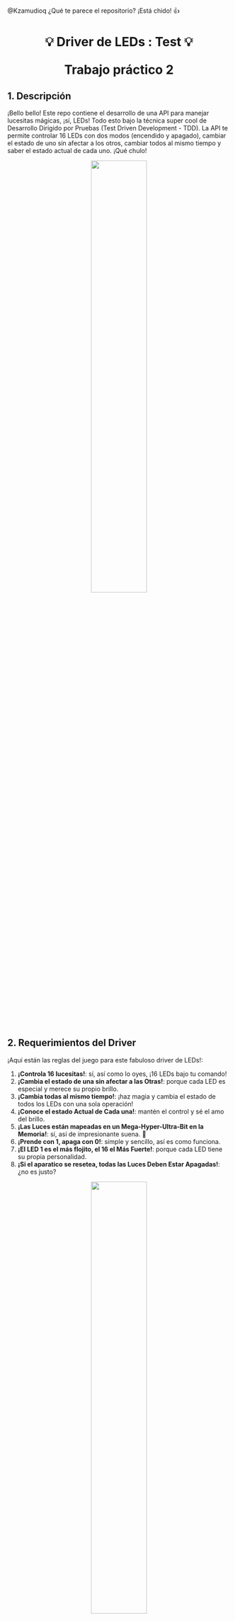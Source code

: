 @Kzamudioq ¿Qué te parece el repositorio? ¡Está chido! :+1:

<h1 align="center">
  <p align="center">💡 Driver	de	LEDs	:	Test  💡</p>
  Trabajo práctico 2
</h1>



##  1. Descripción 

¡Bello bello! Este repo contiene el desarrollo de una API para manejar lucesitas mágicas, ¡sí, LEDs! Todo esto bajo la técnica super cool de Desarrollo Dirigido por Pruebas (Test Driven Development - TDD). La API te permite controlar 16 LEDs con dos modos (encendido y apagado), cambiar el estado de uno sin afectar a los otros, cambiar todos al mismo tiempo y saber el estado actual de cada uno. ¡Qué chulo!

<p align="center" width="100%">
    <img width="50%" src="https://github.com/Kzamudioq/TSSE/assets/138271936/53e0fd43-4666-4726-90ff-de5c54dd8c42"> 
</p>

## 2. Requerimientos del Driver

¡Aquí están las reglas del juego para este fabuloso driver de LEDs!:

1. **¡Controla 16 lucesitas!**: sí, así como lo oyes, ¡16 LEDs bajo tu comando!
2. **¡Cambia el estado de una sin afectar a las Otras!**: porque cada LED es especial y merece su propio brillo.
3. **¡Cambia todas al mismo tiempo!**: ¡haz magia y cambia el estado de todos los LEDs con una sola operación!
4. **¡Conoce el estado Actual de Cada una!**: mantén el control y sé el amo del brillo.
5. **¡Las Luces están mapeadas en un Mega-Hyper-Ultra-Bit en la Memoria!**: sí, así de impresionante suena. 🌟
6. **¡Prende con 1, apaga con 0!**: simple y sencillo, así es como funciona.
7. **¡El LED 1 es el más flojito, el 16 el Más Fuerte!**: porque cada LED tiene su propia personalidad.
8. **¡Si el aparatico se resetea, todas las Luces Deben Estar Apagadas!**: ¿no es justo?

<p align="center" width="100%">
    <img width="50%" src="https://github.com/Kzamudioq/SOPG/assets/138271936/bb4a8578-0adb-4d01-b9e4-c2181c62017a"> 
</p>



## 3. Contenido del Proyecto 🏗️
- `src:` acá están los archivos mágicos que hacen funcionar todo  📂. 
- `inc:` acá están los archivos mágicos que hacen funcionar todo.
- `test:` ¡Aquí se esconden las pruebas de magia!
- `vendor:` un lugar opcional para meter librerías chéveres.
- `README.md:` Este archivo, ¡donde empieza toda la diversión!

## 4. Uso del Repo
¡Es hora de poner manos a la obra y hacer brillar tus LEDs! Sigue estos sencillos pasos en tu superordenador:

### 4.1 Instalación de pre-commit
```bash
pip install pre-commit
pre-commit install
```
### 4.2 Instalación de ruby y ceedling
```bash
choco install ruby -y
gem install ceedling
```
### 4.3 compilación de pruebas
```bash
ceedling

Test 'test_leds.c'
------------------
Running test_leds.out...

--------------------
OVERALL TEST SUMMARY
--------------------
TESTED:  12
PASSED:  12
FAILED:   0
IGNORED:  0

```
<p align="center" width="100%">
    <img width="100%" src="https://github.com/Kzamudioq/TSSE/assets/138271936/65450736-14c8-494a-b95c-99391fbddd84"> 
</p>


## Contribuciones 🤝

¡Estamos más felices que un Minion en Bananalandia de recibir tus contribuciones! ¡Crea un "pull request" en GitHub para proponer tus cambios!



